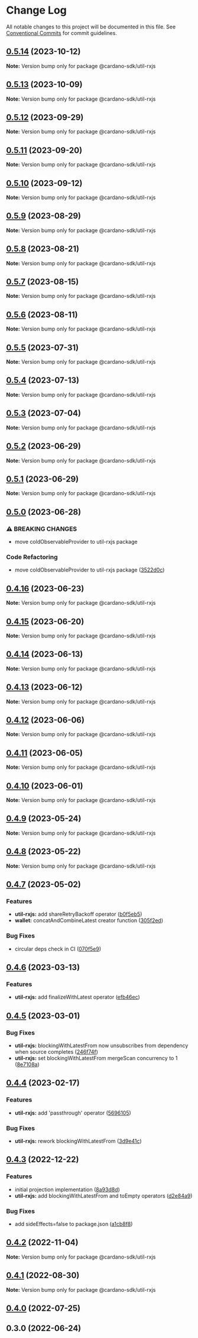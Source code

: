 # Change Log

All notable changes to this project will be documented in this file.
See [Conventional Commits](https://conventionalcommits.org) for commit guidelines.

## [0.5.14](https://github.com/input-output-hk/cardano-js-sdk/compare/@cardano-sdk/util-rxjs@0.5.13...@cardano-sdk/util-rxjs@0.5.14) (2023-10-12)

**Note:** Version bump only for package @cardano-sdk/util-rxjs

## [0.5.13](https://github.com/input-output-hk/cardano-js-sdk/compare/@cardano-sdk/util-rxjs@0.5.12...@cardano-sdk/util-rxjs@0.5.13) (2023-10-09)

**Note:** Version bump only for package @cardano-sdk/util-rxjs

## [0.5.12](https://github.com/input-output-hk/cardano-js-sdk/compare/@cardano-sdk/util-rxjs@0.5.11...@cardano-sdk/util-rxjs@0.5.12) (2023-09-29)

**Note:** Version bump only for package @cardano-sdk/util-rxjs

## [0.5.11](https://github.com/input-output-hk/cardano-js-sdk/compare/@cardano-sdk/util-rxjs@0.5.10...@cardano-sdk/util-rxjs@0.5.11) (2023-09-20)

**Note:** Version bump only for package @cardano-sdk/util-rxjs

## [0.5.10](https://github.com/input-output-hk/cardano-js-sdk/compare/@cardano-sdk/util-rxjs@0.5.9...@cardano-sdk/util-rxjs@0.5.10) (2023-09-12)

**Note:** Version bump only for package @cardano-sdk/util-rxjs

## [0.5.9](https://github.com/input-output-hk/cardano-js-sdk/compare/@cardano-sdk/util-rxjs@0.5.8...@cardano-sdk/util-rxjs@0.5.9) (2023-08-29)

**Note:** Version bump only for package @cardano-sdk/util-rxjs

## [0.5.8](https://github.com/input-output-hk/cardano-js-sdk/compare/@cardano-sdk/util-rxjs@0.5.7...@cardano-sdk/util-rxjs@0.5.8) (2023-08-21)

**Note:** Version bump only for package @cardano-sdk/util-rxjs

## [0.5.7](https://github.com/input-output-hk/cardano-js-sdk/compare/@cardano-sdk/util-rxjs@0.5.6...@cardano-sdk/util-rxjs@0.5.7) (2023-08-15)

**Note:** Version bump only for package @cardano-sdk/util-rxjs

## [0.5.6](https://github.com/input-output-hk/cardano-js-sdk/compare/@cardano-sdk/util-rxjs@0.5.5...@cardano-sdk/util-rxjs@0.5.6) (2023-08-11)

**Note:** Version bump only for package @cardano-sdk/util-rxjs

## [0.5.5](https://github.com/input-output-hk/cardano-js-sdk/compare/@cardano-sdk/util-rxjs@0.5.4...@cardano-sdk/util-rxjs@0.5.5) (2023-07-31)

**Note:** Version bump only for package @cardano-sdk/util-rxjs

## [0.5.4](https://github.com/input-output-hk/cardano-js-sdk/compare/@cardano-sdk/util-rxjs@0.5.3...@cardano-sdk/util-rxjs@0.5.4) (2023-07-13)

**Note:** Version bump only for package @cardano-sdk/util-rxjs

## [0.5.3](https://github.com/input-output-hk/cardano-js-sdk/compare/@cardano-sdk/util-rxjs@0.5.2...@cardano-sdk/util-rxjs@0.5.3) (2023-07-04)

**Note:** Version bump only for package @cardano-sdk/util-rxjs

## [0.5.2](https://github.com/input-output-hk/cardano-js-sdk/compare/@cardano-sdk/util-rxjs@0.5.1...@cardano-sdk/util-rxjs@0.5.2) (2023-06-29)

**Note:** Version bump only for package @cardano-sdk/util-rxjs

## [0.5.1](https://github.com/input-output-hk/cardano-js-sdk/compare/@cardano-sdk/util-rxjs@0.5.0...@cardano-sdk/util-rxjs@0.5.1) (2023-06-29)

**Note:** Version bump only for package @cardano-sdk/util-rxjs

## [0.5.0](https://github.com/input-output-hk/cardano-js-sdk/compare/@cardano-sdk/util-rxjs@0.4.16...@cardano-sdk/util-rxjs@0.5.0) (2023-06-28)

### ⚠ BREAKING CHANGES

* move coldObservableProvider to util-rxjs package

### Code Refactoring

* move coldObservableProvider to util-rxjs package ([3522d0c](https://github.com/input-output-hk/cardano-js-sdk/commit/3522d0cbbde21c59e483d769cee14ffee4648972))

## [0.4.16](https://github.com/input-output-hk/cardano-js-sdk/compare/@cardano-sdk/util-rxjs@0.4.15...@cardano-sdk/util-rxjs@0.4.16) (2023-06-23)

**Note:** Version bump only for package @cardano-sdk/util-rxjs

## [0.4.15](https://github.com/input-output-hk/cardano-js-sdk/compare/@cardano-sdk/util-rxjs@0.4.14...@cardano-sdk/util-rxjs@0.4.15) (2023-06-20)

**Note:** Version bump only for package @cardano-sdk/util-rxjs

## [0.4.14](https://github.com/input-output-hk/cardano-js-sdk/compare/@cardano-sdk/util-rxjs@0.4.13...@cardano-sdk/util-rxjs@0.4.14) (2023-06-13)

**Note:** Version bump only for package @cardano-sdk/util-rxjs

## [0.4.13](https://github.com/input-output-hk/cardano-js-sdk/compare/@cardano-sdk/util-rxjs@0.4.12...@cardano-sdk/util-rxjs@0.4.13) (2023-06-12)

**Note:** Version bump only for package @cardano-sdk/util-rxjs

## [0.4.12](https://github.com/input-output-hk/cardano-js-sdk/compare/@cardano-sdk/util-rxjs@0.4.11...@cardano-sdk/util-rxjs@0.4.12) (2023-06-06)

**Note:** Version bump only for package @cardano-sdk/util-rxjs

## [0.4.11](https://github.com/input-output-hk/cardano-js-sdk/compare/@cardano-sdk/util-rxjs@0.4.10...@cardano-sdk/util-rxjs@0.4.11) (2023-06-05)

**Note:** Version bump only for package @cardano-sdk/util-rxjs

## [0.4.10](https://github.com/input-output-hk/cardano-js-sdk/compare/@cardano-sdk/util-rxjs@0.4.9...@cardano-sdk/util-rxjs@0.4.10) (2023-06-01)

**Note:** Version bump only for package @cardano-sdk/util-rxjs

## [0.4.9](https://github.com/input-output-hk/cardano-js-sdk/compare/@cardano-sdk/util-rxjs@0.4.8...@cardano-sdk/util-rxjs@0.4.9) (2023-05-24)

**Note:** Version bump only for package @cardano-sdk/util-rxjs

## [0.4.8](https://github.com/input-output-hk/cardano-js-sdk/compare/@cardano-sdk/util-rxjs@0.4.7...@cardano-sdk/util-rxjs@0.4.8) (2023-05-22)

**Note:** Version bump only for package @cardano-sdk/util-rxjs

## [0.4.7](https://github.com/input-output-hk/cardano-js-sdk/compare/@cardano-sdk/util-rxjs@0.4.6...@cardano-sdk/util-rxjs@0.4.7) (2023-05-02)

### Features

- **util-rxjs:** add shareRetryBackoff operator ([b0f5eb5](https://github.com/input-output-hk/cardano-js-sdk/commit/b0f5eb5fe06c26eb7eece263017f11fb151b9101))
- **wallet:** concatAndCombineLatest creator function ([305f2ed](https://github.com/input-output-hk/cardano-js-sdk/commit/305f2ed0039c8f355e4b973c41392c8c601b9312))

### Bug Fixes

- circular deps check in CI ([070f5e9](https://github.com/input-output-hk/cardano-js-sdk/commit/070f5e9f199c8a3b823f80aa98b35a4df7dbe532))

## [0.4.6](https://github.com/input-output-hk/cardano-js-sdk/compare/@cardano-sdk/util-rxjs@0.4.5...@cardano-sdk/util-rxjs@0.4.6) (2023-03-13)

### Features

- **util-rxjs:** add finalizeWithLatest operator ([efb46ec](https://github.com/input-output-hk/cardano-js-sdk/commit/efb46eca852dee9faa0e6004a64b3227e0fb62fe))

## [0.4.5](https://github.com/input-output-hk/cardano-js-sdk/compare/@cardano-sdk/util-rxjs@0.4.4...@cardano-sdk/util-rxjs@0.4.5) (2023-03-01)

### Bug Fixes

- **util-rxjs:** blockingWithLatestFrom now unsubscribes from dependency when source completes ([246f74f](https://github.com/input-output-hk/cardano-js-sdk/commit/246f74f0892121a74f502fd2eb04cf095cbe087a))
- **util-rxjs:** set blockingWithLatestFrom mergeScan concurrency to 1 ([8e7108a](https://github.com/input-output-hk/cardano-js-sdk/commit/8e7108a1115a1ce3d4240803aaf5537ca47803b9))

## [0.4.4](https://github.com/input-output-hk/cardano-js-sdk/compare/@cardano-sdk/util-rxjs@0.4.3...@cardano-sdk/util-rxjs@0.4.4) (2023-02-17)

### Features

- **util-rxjs:** add 'passthrough' operator ([5696105](https://github.com/input-output-hk/cardano-js-sdk/commit/5696105729bf5839c1e07603333c4f69efd5d080))

### Bug Fixes

- **util-rxjs:** rework blockingWithLatestFrom ([3d9e41c](https://github.com/input-output-hk/cardano-js-sdk/commit/3d9e41cbc309557fdc080587b7394de654a115ee))

## [0.4.3](https://github.com/input-output-hk/cardano-js-sdk/compare/@cardano-sdk/util-rxjs@0.4.2...@cardano-sdk/util-rxjs@0.4.3) (2022-12-22)

### Features

- initial projection implementation ([8a93d8d](https://github.com/input-output-hk/cardano-js-sdk/commit/8a93d8d427eb947b6f34566f8a694fcedfe0e59f))
- **util-rxjs:** add blockingWithLatestFrom and toEmpty operators ([d2e84a9](https://github.com/input-output-hk/cardano-js-sdk/commit/d2e84a996de47df7ce181ca0845a23e3d0105734))

### Bug Fixes

- add sideEffects=false to package.json ([a1cb8f8](https://github.com/input-output-hk/cardano-js-sdk/commit/a1cb8f807e8d5947d0c512e0918713ff97d5d48e))

## [0.4.2](https://github.com/input-output-hk/cardano-js-sdk/compare/@cardano-sdk/util-rxjs@0.4.1...@cardano-sdk/util-rxjs@0.4.2) (2022-11-04)

**Note:** Version bump only for package @cardano-sdk/util-rxjs

## [0.4.1](https://github.com/input-output-hk/cardano-js-sdk/compare/@cardano-sdk/util-rxjs@0.4.0...@cardano-sdk/util-rxjs@0.4.1) (2022-08-30)

**Note:** Version bump only for package @cardano-sdk/util-rxjs

## [0.4.0](https://github.com/input-output-hk/cardano-js-sdk/compare/0.3.0...@cardano-sdk/util-rxjs@0.4.0) (2022-07-25)

## 0.3.0 (2022-06-24)
